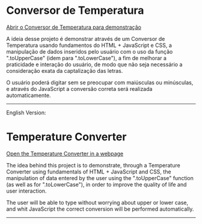 # Conversor de Temperatura

<a href="https://guipupoalves.github.io/projeto-conversor-de-temperatura/"> Abrir o Conversor de Temperatura para demonstração </a>
 
 A ideia desse projeto é demonstrar através de um Conversor de Temperatura usando fundamentos do HTML + JavaScript e CSS, a manipulação de dados inseridos pelo usuário com o uso da função ".toUpperCase" (idem para ".toLowerCase"), a fim de melhorar a praticidade e interação do usuário, de modo que não seja necessário a consideração exata da captalização das letras.

 O usuário poderá digitar sem se preocupar com maiúsculas ou minúsculas, e através do JavaScript a conversão correta será realizada automaticamente.

-------------------------------------------------------

 English Version:
# Temperature Converter

<a href="https://guipupoalves.github.io/projeto-conversor-de-temperatura/"> Open the Temperature Converter in a webpage </a>

The idea behind ​​this project is to demonstrate, through a Temperature Converter using fundamentals of HTML + JavaScript and CSS, the manipulation of data entered by the user using the ".toUpperCase" function (as well as for ".toLowerCase"), in order to improve the quality of life and user interaction.

 The user will be able to type without worrying about upper or lower case, and whit JavaScript the correct conversion will be performed automatically.

 -------------------------------------------------------
